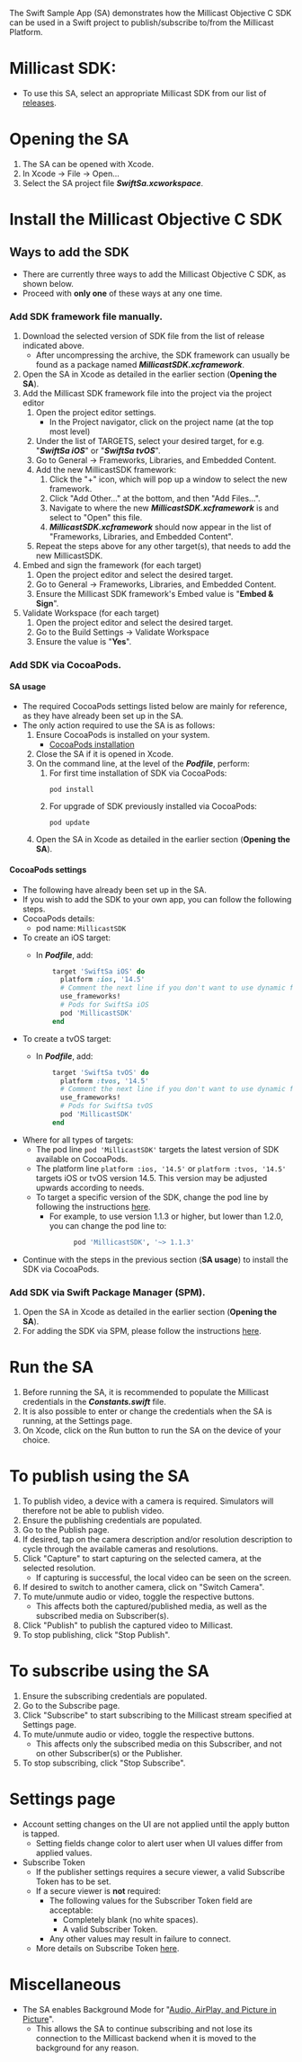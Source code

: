 The Swift Sample App (SA) demonstrates how the Millicast Objective C SDK can be used in a Swift project to publish/subscribe to/from the Millicast Platform.

# Millicast SDK:
- To use this SA, select an appropriate Millicast SDK from our list of [releases](https://github.com/millicast/millicast-native-sdk/releases).

# Opening the SA
1. The SA can be opened with Xcode.
1. In Xcode -> File -> Open...
1. Select the SA project file ***SwiftSa.xcworkspace***.

# Install the Millicast Objective C SDK
## Ways to add the SDK
- There are currently three ways to add the Millicast Objective C SDK, as shown below.
- Proceed with **only one** of these ways at any one time.

### Add SDK framework file manually.
1. Download the selected version of SDK file from the list of release indicated above.
   - After uncompressing the archive, the SDK framework can usually be found as a package named ***MillicastSDK.xcframework***.
1. Open the SA in Xcode as detailed in the earlier section (**Opening the SA**).
1. Add the Millicast SDK framework file into the project via the project editor
    1. Open the project editor settings.
        - In the Project navigator, click on the project name (at the top most level)
    1. Under the list of TARGETS, select your desired target, for e.g. "***SwiftSa iOS***" or "***SwiftSa tvOS***".
    1. Go to General -> Frameworks, Libraries, and Embedded Content.
    1. Add the new MillicastSDK framework:
       1. Click the "+" icon, which will pop up a window to select the new framework.
       1. Click "Add Other..." at the bottom, and then "Add Files...".
       1. Navigate to where the new ***MillicastSDK.xcframework*** is and select to "Open" this file.
       1. ***MillicastSDK.xcframework*** should now appear in the list of "Frameworks, Libraries, and Embedded Content".
    1. Repeat the steps above for any other target(s), that needs to add the new MillicastSDK.
1. Embed and sign the framework (for each target)
    1. Open the project editor and select the desired target.
    1. Go to General -> Frameworks, Libraries, and Embedded Content.
    1. Ensure the Millicast SDK framework's Embed value is "**Embed & Sign**".
1. Validate Workspace (for each target)
    1. Open the project editor and select the desired target.
    1. Go to the Build Settings -> Validate Workspace
    2. Ensure the value is "**Yes**".

### Add SDK via CocoaPods.
#### SA usage
- The required CocoaPods settings listed below are mainly for reference, as they have already been set up in the SA.
- The only action required to use the SA is as follows:
    1. Ensure CocoaPods is installed on your system.
        - [CocoaPods installation](https://guides.cocoapods.org/using/getting-started.html)
    1. Close the SA if it is opened in Xcode.
    1. On the command line, at the level of the ***Podfile***, perform:
        1. For first time installation of SDK via CocoaPods:
            ```
            pod install
            ```
        1. For upgrade of SDK previously installed via CocoaPods:
            ``` 
            pod update
            ```
    1. Open the SA in Xcode as detailed in the earlier section (**Opening the SA**).

#### CocoaPods settings
- The following have already been set up in the SA.
- If you wish to add the SDK to your own app, you can follow the following steps.
- CocoaPods details:
    - pod name: ```MillicastSDK```
- To create an iOS target:
    - In ***Podfile***, add:

        ``` ruby  
            target 'SwiftSa iOS' do
              platform :ios, '14.5'
              # Comment the next line if you don't want to use dynamic frameworks
              use_frameworks!
              # Pods for SwiftSa iOS
              pod 'MillicastSDK'
            end
        ```
- To create a tvOS target:
    - In ***Podfile***, add:

        ``` ruby  
            target 'SwiftSa tvOS' do
              platform :tvos, '14.5'
              # Comment the next line if you don't want to use dynamic frameworks
              use_frameworks!
              # Pods for SwiftSa tvOS
              pod 'MillicastSDK'
            end
        ```
- Where for all types of targets:
    - The pod line `pod 'MillicastSDK'` targets the latest version of SDK available on CocoaPods.
    - The platform line `platform :ios, '14.5'` or `platform :tvos, '14.5'` targets iOS or tvOS version 14.5. This version may be adjusted upwards according to needs.
    - To target a specific version of the SDK, change the pod line by following the instructions [here](https://guides.cocoapods.org/using/the-podfile.html#specifying-pod-versions).
        - For example, to use version 1.1.3 or higher, but lower than 1.2.0, you can change the pod line to:
            ``` ruby
                  pod 'MillicastSDK', '~> 1.1.3'
            ```
- Continue with the steps in the previous section (**SA usage**) to install the SDK via CocoaPods.

### Add SDK via Swift Package Manager (SPM).
1. Open the SA in Xcode as detailed in the earlier section (**Opening the SA**).
2. For adding the SDK via SPM, please follow the instructions [here](https://github.com/millicast/millicast-sdk-swift-package).

# Run the SA
1. Before running the SA, it is recommended to populate the Millicast credentials in the ***Constants.swift*** file.
1. It is also possible to enter or change the credentials when the SA is running, at the Settings page.
1. On Xcode, click on the Run button to run the SA on the device of your choice.

# To publish using the SA
1. To publish video, a device with a camera is required. Simulators will therefore not be able to publish video.
1. Ensure the publishing credentials are populated.
1. Go to the Publish page.
1. If desired, tap on the camera description and/or resolution description to cycle through the available cameras and resolutions.
1. Click "Capture" to start capturing on the selected camera, at the selected resolution.
    - If capturing is successful, the local video can be seen on the screen.
1. If desired to switch to another camera, click on "Switch Camera".
1. To mute/unmute audio or video, toggle the respective buttons.
    - This affects both the captured/published media, as well as the subscribed media on Subscriber(s).
1. Click "Publish" to publish the captured video to Millicast.
1. To stop publishing, click "Stop Publish".

# To subscribe using the SA
1. Ensure the subscribing credentials are populated.
1. Go to the Subscribe page.
1. Click "Subscribe" to start subscribing to the Millicast stream specified at Settings page.
1. To mute/unmute audio or video, toggle the respective buttons.
    - This affects only the subscribed media on this Subscriber, and not on other Subscriber(s) or the Publisher.
1. To stop subscribing, click "Stop Subscribe".

# Settings page
- Account setting changes on the UI are not applied until the apply button is tapped.
  - Setting fields change color to alert user when UI values differ from applied values.
- Subscribe Token
  - If the publisher settings requires a secure viewer, a valid Subscribe Token has to be set.
  - If a secure viewer is **not** required:
    - The following values for the Subscriber Token field are acceptable:
      - Completely blank (no white spaces).
      - A valid Subscriber Token.
    - Any other values may result in failure to connect.
  - More details on Subscribe Token [here](https://docs.dolby.io/streaming-apis/docs/secure-viewer-api#create-a-subscribe-token).

# Miscellaneous
- The SA enables Background Mode for "[Audio, AirPlay, and Picture in Picture](https://developer.apple.com/documentation/avfoundation/media_playback/creating_a_basic_video_player_ios_and_tvos/enabling_background_audio)".
  - This allows the SA to continue subscribing and not lose its connection to the Millicast backend when it is moved to the background for any reason.